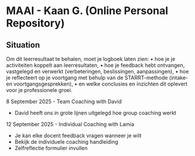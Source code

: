 # MAAI - Kaan G. (Online Personal Repository)
## Situation
Om dit leerresultaat te behalen, moet je logboek laten zien:
• hoe je je activiteiten koppelt aan leerresultaten,
• hoe je feedback hebt ontvangen, vastgelegd en verwerkt (verbeteringen,
beslissingen, aanpassingen),
• hoe je reflecteert op je voortgang met behulp van de STARRT-methode (intake- en
voortgangsgesprekken),
• en welke conclusies en inzichten dit oplevert voor je professionele groei.

8 September 2025 - Team Coaching with David
- David heeft ons in grote lijnen uitgelegd hoe group coaching werkt

12 September 2025 - Individual Coaching with Lamia
- Je kan elke docent feedback vragen wanneer je wilt
- Bekijk de individuele coaching handleiding
- Zelfreflectie formulier invullen
